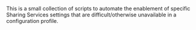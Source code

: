 This is a small collection of scripts to automate the enablement of specific Sharing Services settings that are difficult/otherwise unavailable in a configuration profile.
